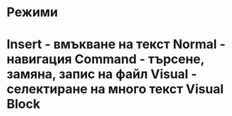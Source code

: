Режими
===
Insert - вмъкване на текст
Normal - навигация
Command - търсене, замяна, запис на файл
Visual - селектиране на много текст
Visual Block
===
